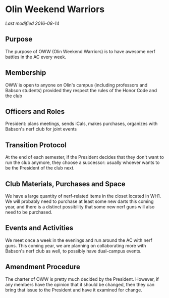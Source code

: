 # Olin Weekend Warriors 
*Last modified 2016-08-14*

## Purpose

The purpose of OWW (Olin Weekend Warriors) is to have awesome nerf battles in the AC every week.

## Membership

OWW is open to anyone on Olin's campus (including professors and Babson students) provided they respect the rules of the Honor Code and the club

## Officers and Roles

President: plans meetings, sends iCals, makes purchases, organizes with Babson's nerf club for joint events

## Transition Protocol

At the end of each semester, if the President decides that they don't want to run the club anymore, they choose a successor: usually whoever wants to be the President of the club next.

## Club Materials, Purchases and Space

We have a large quantity of nerf-related items in the closet located in WH1. We will probably need to purchase at least some new darts this coming year, and there is a distinct possibility that some new nerf guns will also need to be purchased.

## Events and Activities

We meet once a week in the evenings and run around the AC with nerf guns. This coming year, we are planning on collaborating more with Babson's nerf club as well, to possibly have dual-campus events.

## Amendment Procedure

The charter of OWW is pretty much decided by the President. However, if any members have the opinion that it should be changed, then they can bring that issue to the President and have it examined for change.
